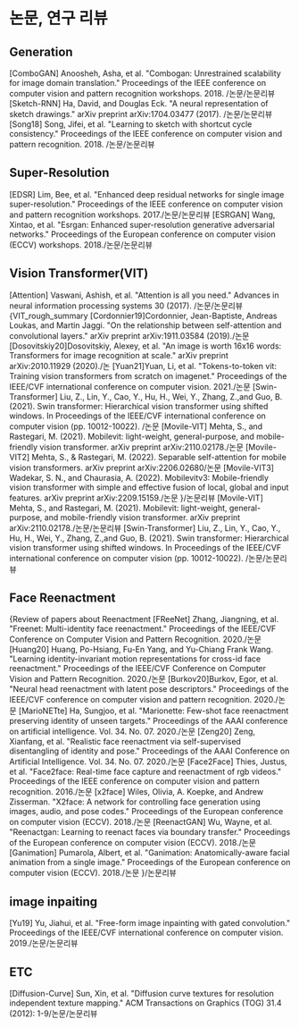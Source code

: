# 논문, 연구 리뷰
## Generation
[ComboGAN] Anoosheh, Asha, et al. "Combogan: Unrestrained scalability for image domain translation." Proceedings of the IEEE conference on computer vision and pattern recognition workshops. 2018. /논문/논문리뷰
[Sketch-RNN] Ha, David, and Douglas Eck. "A neural representation of sketch drawings." arXiv preprint arXiv:1704.03477 (2017). /논문/논문리뷰
[Song18] Song, Jifei, et al. "Learning to sketch with shortcut cycle consistency." Proceedings of the IEEE conference on computer vision and pattern recognition. 2018. /논문/논문리뷰
## Super-Resolution
[EDSR] Lim, Bee, et al. "Enhanced deep residual networks for single image super-resolution." Proceedings of the IEEE conference on computer vision and pattern recognition workshops. 2017./논문/논문리뷰
[ESRGAN] Wang, Xintao, et al. "Esrgan: Enhanced super-resolution generative adversarial networks." Proceedings of the European conference on computer vision (ECCV) 
workshops. 2018./논문/논문리뷰
## Vision Transformer(VIT)
[Attention] Vaswani, Ashish, et al. "Attention is all you need." Advances in neural information processing systems 30 (2017). /논문/논문리뷰
{VIT_rough_summary
[Cordonnier19]Cordonnier, Jean-Baptiste, Andreas Loukas, and Martin Jaggi. "On the relationship between self-attention and convolutional layers." arXiv preprint arXiv:1911.03584 (2019)./논문
[Dosovitskiy20]Dosovitskiy, Alexey, et al. "An image is worth 16x16 words: Transformers for image recognition at scale." arXiv preprint arXiv:2010.11929 (2020)./논
[Yuan21]Yuan, Li, et al. "Tokens-to-token vit: Training vision transformers from scratch on imagenet." Proceedings of the IEEE/CVF international conference on computer vision. 2021./논문
[Swin-Transformer] Liu, Z., Lin, Y., Cao, Y., Hu, H., Wei, Y., Zhang, Z.,and Guo, B. (2021). Swin transformer: Hierarchical vision transformer using shifted windows. In Proceedings of the IEEE/CVF international conference on computer vision (pp. 10012-10022). /논문
[Movile-VIT] Mehta, S., and Rastegari, M. (2021). Mobilevit: light-weight, general-purpose, and mobile-friendly vision transformer. arXiv preprint arXiv:2110.02178./논문
[Movile-VIT2] Mehta, S., & Rastegari, M. (2022). Separable self-attention for mobile vision transformers. arXiv preprint arXiv:2206.02680/논문
[Movile-VIT3] Wadekar, S. N., and Chaurasia, A. (2022). Mobilevitv3: Mobile-friendly vision transformer with simple and effective fusion of local, global and input features. arXiv preprint arXiv:2209.15159./논문
}/논문리뷰
[Movile-VIT] Mehta, S., and Rastegari, M. (2021). Mobilevit: light-weight, general-purpose, and mobile-friendly vision transformer. arXiv preprint arXiv:2110.02178./논문/논문리뷰
[Swin-Transformer] Liu, Z., Lin, Y., Cao, Y., Hu, H., Wei, Y., Zhang, Z.,and Guo, B. (2021). Swin transformer: Hierarchical vision transformer using shifted windows. In Proceedings of the IEEE/CVF international conference on computer vision (pp. 10012-10022). /논문/논문리뷰

## Face Reenactment
{Review of papers about Reenactment
[FReeNet] Zhang, Jiangning, et al. "Freenet: Multi-identity face reenactment." Proceedings of the IEEE/CVF Conference on Computer Vision and Pattern Recognition. 2020./논문
[Huang20] Huang, Po-Hsiang, Fu-En Yang, and Yu-Chiang Frank Wang. "Learning identity-invariant motion representations for cross-id face reenactment." Proceedings of the IEEE/CVF Conference on Computer Vision and Pattern Recognition. 2020./논문
[Burkov20]Burkov, Egor, et al. "Neural head reenactment with latent pose descriptors." Proceedings of the IEEE/CVF conference on computer vision and pattern recognition. 2020./논문
[MarioNETte] Ha, Sungjoo, et al. "Marionette: Few-shot face reenactment preserving identity of unseen targets." Proceedings of the AAAI conference on artificial intelligence. Vol. 34. No. 07. 2020./논문
[Zeng20] Zeng, Xianfang, et al. "Realistic face reenactment via self-supervised disentangling of identity and pose." Proceedings of the AAAI Conference on Artificial Intelligence. Vol. 34. No. 07. 2020./논문
[Face2Face] Thies, Justus, et al. "Face2face: Real-time face capture and reenactment of rgb videos." Proceedings of the IEEE conference on computer vision and pattern recognition. 2016./논문
[x2face] Wiles, Olivia, A. Koepke, and Andrew Zisserman. "X2face: A network for controlling face generation using images, audio, and pose codes." Proceedings of the European conference on computer vision (ECCV). 2018./논문
[ReenactGAN] Wu, Wayne, et al. "Reenactgan: Learning to reenact faces via boundary transfer." Proceedings of the European conference on computer vision (ECCV). 2018./논문
[Ganimation] Pumarola, Albert, et al. "Ganimation: Anatomically-aware facial animation from a single image." Proceedings of the European conference on computer vision (ECCV). 2018./논문
}/논문리뷰

## image inpaiting
[Yu19] Yu, Jiahui, et al. "Free-form image inpainting with gated convolution." Proceedings of the IEEE/CVF international conference on computer vision. 2019./논문/논문리뷰

## ETC
[Diffusion-Curve] Sun, Xin, et al. "Diffusion curve textures for resolution independent texture mapping." ACM Transactions on Graphics (TOG) 31.4 (2012): 
1-9/논문/논문리뷰
